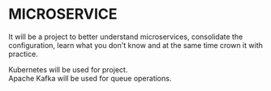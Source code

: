 # MICROSERVICE

It will be a project to better understand microservices, consolidate the configuration, learn what you don't know and at the same time crown it with practice.

Kubernetes will be used for project.  
Apache Kafka will be used for queue operations.
